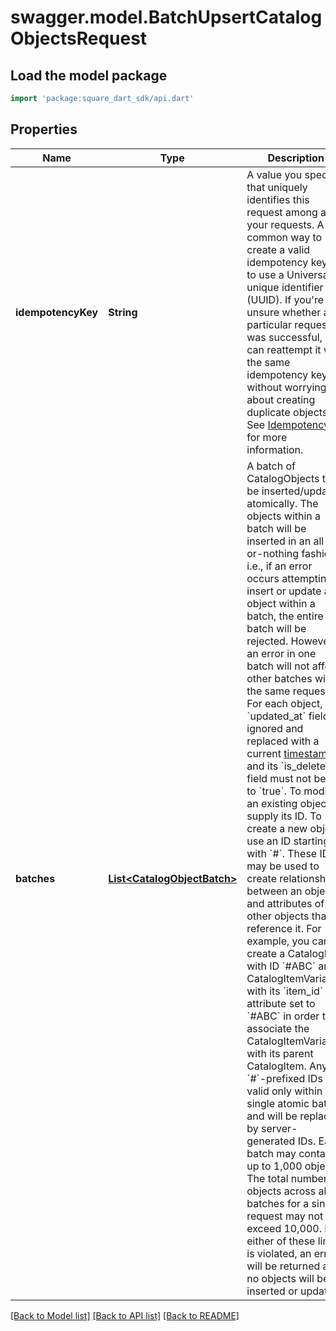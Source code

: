 # swagger.model.BatchUpsertCatalogObjectsRequest

## Load the model package
```dart
import 'package:square_dart_sdk/api.dart'
```

## Properties
Name | Type | Description | Notes
------------ | ------------- | ------------- | -------------
**idempotencyKey** | **String** | A value you specify that uniquely identifies this request among all your requests. A common way to create a valid idempotency key is to use a Universally unique identifier (UUID).  If you&#x27;re unsure whether a particular request was successful, you can reattempt it with the same idempotency key without worrying about creating duplicate objects.  See [Idempotency](https://developer.squareup.com/docs/build-basics/common-api-patterns/idempotency) for more information. | [default to null]
**batches** | [**List&lt;CatalogObjectBatch&gt;**](CatalogObjectBatch.md) | A batch of CatalogObjects to be inserted/updated atomically. The objects within a batch will be inserted in an all-or-nothing fashion, i.e., if an error occurs attempting to insert or update an object within a batch, the entire batch will be rejected. However, an error in one batch will not affect other batches within the same request.  For each object, its &#x60;updated_at&#x60; field is ignored and replaced with a current [timestamp](https://developer.squareup.com/docs/build-basics/working-with-dates), and its &#x60;is_deleted&#x60; field must not be set to &#x60;true&#x60;.  To modify an existing object, supply its ID. To create a new object, use an ID starting with &#x60;#&#x60;. These IDs may be used to create relationships between an object and attributes of other objects that reference it. For example, you can create a CatalogItem with ID &#x60;#ABC&#x60; and a CatalogItemVariation with its &#x60;item_id&#x60; attribute set to &#x60;#ABC&#x60; in order to associate the CatalogItemVariation with its parent CatalogItem.  Any &#x60;#&#x60;-prefixed IDs are valid only within a single atomic batch, and will be replaced by server-generated IDs.  Each batch may contain up to 1,000 objects. The total number of objects across all batches for a single request may not exceed 10,000. If either of these limits is violated, an error will be returned and no objects will be inserted or updated. | [default to []]

[[Back to Model list]](../README.md#documentation-for-models) [[Back to API list]](../README.md#documentation-for-api-endpoints) [[Back to README]](../README.md)

